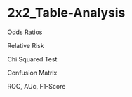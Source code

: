 # 2x2_Table-Analysis

Odds Ratios

Relative Risk

Chi Squared Test

Confusion Matrix

ROC, AUc, F1-Score

